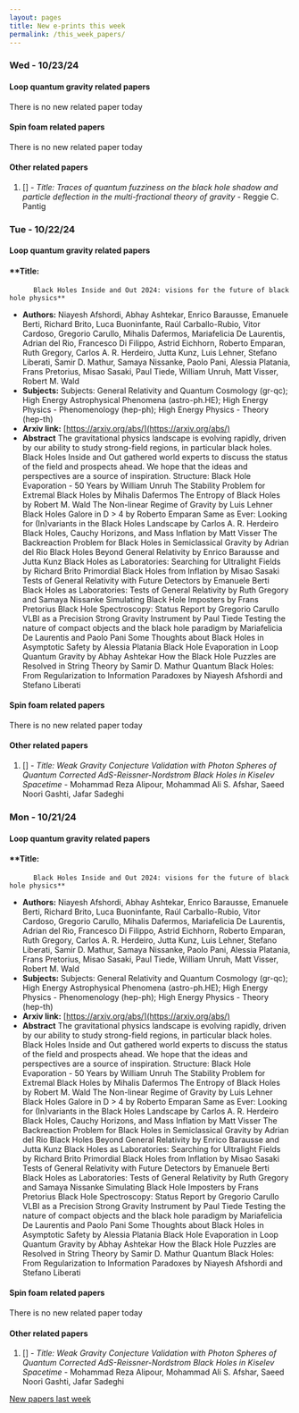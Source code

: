 ```yaml
---
layout: pages
title: New e-prints this week
permalink: /this_week_papers/
---
```




### Wed - 10/23/24

#### Loop quantum gravity related papers

There is no new related paper today 

#### Spin foam related papers

There is no new related paper today 



#### Other related papers

1. [[]](https://arxiv.org/abs/) - *Title:
          Traces of quantum fuzziness on the black hole shadow and particle deflection in the multi-fractional theory of gravity* - Reggie C. Pantig



### Tue - 10/22/24

#### Loop quantum gravity related papers

#### **Title:
          Black Holes Inside and Out 2024: visions for the future of black hole physics**
 - **Authors:** Niayesh Afshordi, Abhay Ashtekar, Enrico Barausse, Emanuele Berti, Richard Brito, Luca Buoninfante, Raúl Carballo-Rubio, Vitor Cardoso, Gregorio Carullo, Mihalis Dafermos, Mariafelicia De Laurentis, Adrian del Rio, Francesco Di Filippo, Astrid Eichhorn, Roberto Emparan, Ruth Gregory, Carlos A. R. Herdeiro, Jutta Kunz, Luis Lehner, Stefano Liberati, Samir D. Mathur, Samaya Nissanke, Paolo Pani, Alessia Platania, Frans Pretorius, Misao Sasaki, Paul Tiede, William Unruh, Matt Visser, Robert M. Wald
 - **Subjects:** Subjects:
General Relativity and Quantum Cosmology (gr-qc); High Energy Astrophysical Phenomena (astro-ph.HE); High Energy Physics - Phenomenology (hep-ph); High Energy Physics - Theory (hep-th)
 - **Arxiv link:** [https://arxiv.org/abs/](https://arxiv.org/abs/)
 - **Abstract**
 The gravitational physics landscape is evolving rapidly, driven by our ability to study strong-field regions, in particular black holes. Black Holes Inside and Out gathered world experts to discuss the status of the field and prospects ahead. We hope that the ideas and perspectives are a source of inspiration. Structure: Black Hole Evaporation - 50 Years by William Unruh The Stability Problem for Extremal Black Holes by Mihalis Dafermos The Entropy of Black Holes by Robert M. Wald The Non-linear Regime of Gravity by Luis Lehner Black Holes Galore in D > 4 by Roberto Emparan Same as Ever: Looking for (In)variants in the Black Holes Landscape by Carlos A. R. Herdeiro Black Holes, Cauchy Horizons, and Mass Inflation by Matt Visser The Backreaction Problem for Black Holes in Semiclassical Gravity by Adrian del Rio Black Holes Beyond General Relativity by Enrico Barausse and Jutta Kunz Black Holes as Laboratories: Searching for Ultralight Fields by Richard Brito Primordial Black Holes from Inflation by Misao Sasaki Tests of General Relativity with Future Detectors by Emanuele Berti Black Holes as Laboratories: Tests of General Relativity by Ruth Gregory and Samaya Nissanke Simulating Black Hole Imposters by Frans Pretorius Black Hole Spectroscopy: Status Report by Gregorio Carullo VLBI as a Precision Strong Gravity Instrument by Paul Tiede Testing the nature of compact objects and the black hole paradigm by Mariafelicia De Laurentis and Paolo Pani Some Thoughts about Black Holes in Asymptotic Safety by Alessia Platania Black Hole Evaporation in Loop Quantum Gravity by Abhay Ashtekar How the Black Hole Puzzles are Resolved in String Theory by Samir D. Mathur Quantum Black Holes: From Regularization to Information Paradoxes by Niayesh Afshordi and Stefano Liberati 

#### Spin foam related papers

There is no new related paper today 



#### Other related papers

1. [[]](https://arxiv.org/abs/) - *Title:
          Weak Gravity Conjecture Validation with Photon Spheres of Quantum Corrected AdS-Reissner-Nordstrom Black Holes in Kiselev Spacetime* - Mohammad Reza Alipour, Mohammad Ali S. Afshar, Saeed Noori Gashti, Jafar Sadeghi



### Mon - 10/21/24

#### Loop quantum gravity related papers

#### **Title:
          Black Holes Inside and Out 2024: visions for the future of black hole physics**
 - **Authors:** Niayesh Afshordi, Abhay Ashtekar, Enrico Barausse, Emanuele Berti, Richard Brito, Luca Buoninfante, Raúl Carballo-Rubio, Vitor Cardoso, Gregorio Carullo, Mihalis Dafermos, Mariafelicia De Laurentis, Adrian del Rio, Francesco Di Filippo, Astrid Eichhorn, Roberto Emparan, Ruth Gregory, Carlos A. R. Herdeiro, Jutta Kunz, Luis Lehner, Stefano Liberati, Samir D. Mathur, Samaya Nissanke, Paolo Pani, Alessia Platania, Frans Pretorius, Misao Sasaki, Paul Tiede, William Unruh, Matt Visser, Robert M. Wald
 - **Subjects:** Subjects:
General Relativity and Quantum Cosmology (gr-qc); High Energy Astrophysical Phenomena (astro-ph.HE); High Energy Physics - Phenomenology (hep-ph); High Energy Physics - Theory (hep-th)
 - **Arxiv link:** [https://arxiv.org/abs/](https://arxiv.org/abs/)
 - **Abstract**
 The gravitational physics landscape is evolving rapidly, driven by our ability to study strong-field regions, in particular black holes. Black Holes Inside and Out gathered world experts to discuss the status of the field and prospects ahead. We hope that the ideas and perspectives are a source of inspiration. Structure: Black Hole Evaporation - 50 Years by William Unruh The Stability Problem for Extremal Black Holes by Mihalis Dafermos The Entropy of Black Holes by Robert M. Wald The Non-linear Regime of Gravity by Luis Lehner Black Holes Galore in D > 4 by Roberto Emparan Same as Ever: Looking for (In)variants in the Black Holes Landscape by Carlos A. R. Herdeiro Black Holes, Cauchy Horizons, and Mass Inflation by Matt Visser The Backreaction Problem for Black Holes in Semiclassical Gravity by Adrian del Rio Black Holes Beyond General Relativity by Enrico Barausse and Jutta Kunz Black Holes as Laboratories: Searching for Ultralight Fields by Richard Brito Primordial Black Holes from Inflation by Misao Sasaki Tests of General Relativity with Future Detectors by Emanuele Berti Black Holes as Laboratories: Tests of General Relativity by Ruth Gregory and Samaya Nissanke Simulating Black Hole Imposters by Frans Pretorius Black Hole Spectroscopy: Status Report by Gregorio Carullo VLBI as a Precision Strong Gravity Instrument by Paul Tiede Testing the nature of compact objects and the black hole paradigm by Mariafelicia De Laurentis and Paolo Pani Some Thoughts about Black Holes in Asymptotic Safety by Alessia Platania Black Hole Evaporation in Loop Quantum Gravity by Abhay Ashtekar How the Black Hole Puzzles are Resolved in String Theory by Samir D. Mathur Quantum Black Holes: From Regularization to Information Paradoxes by Niayesh Afshordi and Stefano Liberati 

#### Spin foam related papers

There is no new related paper today 



#### Other related papers

1. [[]](https://arxiv.org/abs/) - *Title:
          Weak Gravity Conjecture Validation with Photon Spheres of Quantum Corrected AdS-Reissner-Nordstrom Black Holes in Kiselev Spacetime* - Mohammad Reza Alipour, Mohammad Ali S. Afshar, Saeed Noori Gashti, Jafar Sadeghi






[New papers last week]({{site.url}}/archived/weekly/pre-prints/2024/10/21/archived_weekly_papers.html)